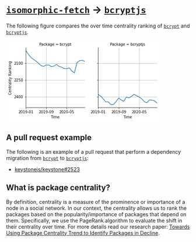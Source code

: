 # [`isomorphic-fetch`](https://www.npmjs.com/package/bcrypt) -> [`bcryptjs`](https://www.npmjs.com/package/bcryptjs)

The following figure compares the over time centrality ranking of [`bcrypt`](https://www.npmjs.com/package/bcrypt) and [`bcryptjs`](https://www.npmjs.com/package/bcryptjs).

![the centrality of bcrypt and bcryptjs](../figs/bcrypt_bcryptjs.png)

## A pull request example

The following is an example of a pull request that perform a dependency migration from [`bcrypt`](https://www.npmjs.com/package/bcrypt) to [`bcryptjs`](https://www.npmjs.com/package/bcryptjs):

- [keystonejs/keystone#2523](https://github.com/keystonejs/keystone/pull/2523)

## What is package centrality?

By definition, centrality is a measure of the prominence or importance of a node in a social network.
In our context, the centrality allows us to rank the packages based on the popularity/importance of packages that depend on them.
Specifically, we use the PageRank algorithm to evaluate the shift in their centrality over time.
For more details read our research paper: [Towards Using Package Centrality Trend to Identify Packages in Decline](https://arxiv.org/abs/2107.10168).
